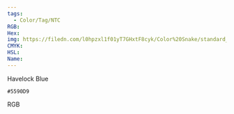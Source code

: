 ```yaml
---
tags:
  - Color/Tag/NTC
RGB:
Hex:
img: https://filedn.com/l0hpzxl1f01yT7GHxtF8cyk/Color%20Snake/standard_csv_to_svg/%23/5590D9.svg
CMYK:
HSL:
Name:
---
```

Havelock Blue
```palette
#5590D9
```
RGB
